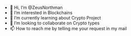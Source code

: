 - 👋 Hi, I’m @ZeusNorthman
- 👀 I’m interested in Blockchains
- 🌱 I’m currently learning about Crypto Project 
- 💞️ I’m looking to collaborate on Crypto types
- 📫 How to reach me by telling me your request in my mail 

<!---
ZeusNorthman/ZeusNorthman is a ✨ special ✨ repository because its `README.md` (this file) appears on your GitHub profile.
You can click the Preview link to take a look at your changes.
--->
